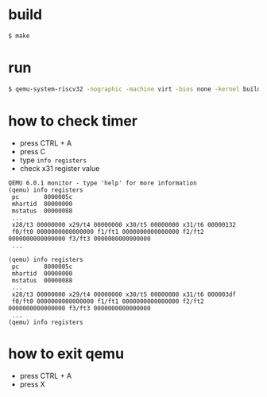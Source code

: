 # build

```sh
$ make
```

# run

```sh
$ qemu-system-riscv32 -nographic -machine virt -bios none -kernel build/timer.elf
```

# how to check timer

* press CTRL + A
* press C
* type `info registers`
* check x31 register value

```
QEMU 6.0.1 monitor - type 'help' for more information
(qemu) info registers
 pc       8000005c
 mhartid  00000000
 mstatus  00000088
 ...
 x28/t3 00000000 x29/t4 00000000 x30/t5 00000000 x31/t6 00000132
 f0/ft0 0000000000000000 f1/ft1 0000000000000000 f2/ft2 0000000000000000 f3/ft3 0000000000000000
 ...

(qemu) info registers
 pc       8000005c
 mhartid  00000000
 mstatus  00000088
 ...
 x28/t3 00000000 x29/t4 00000000 x30/t5 00000000 x31/t6 000003df
 f0/ft0 0000000000000000 f1/ft1 0000000000000000 f2/ft2 0000000000000000 f3/ft3 0000000000000000
 ...
(qemu) info registers
```

# how to exit qemu

* press CTRL + A
* press X
